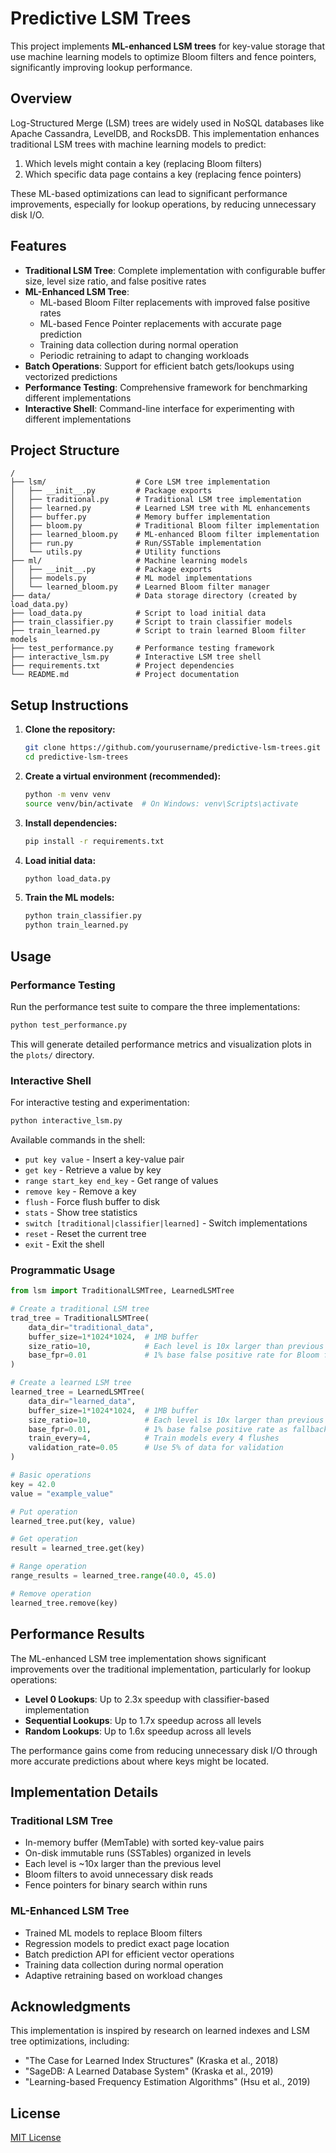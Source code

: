 # Predictive LSM Trees

This project implements **ML-enhanced LSM trees** for key-value storage that use machine learning models to optimize Bloom filters and fence pointers, significantly improving lookup performance.

## Overview

Log-Structured Merge (LSM) trees are widely used in NoSQL databases like Apache Cassandra, LevelDB, and RocksDB. This implementation enhances traditional LSM trees with machine learning models to predict:

1. Which levels might contain a key (replacing Bloom filters)
2. Which specific data page contains a key (replacing fence pointers)

These ML-based optimizations can lead to significant performance improvements, especially for lookup operations, by reducing unnecessary disk I/O.

## Features

- **Traditional LSM Tree**: Complete implementation with configurable buffer size, level size ratio, and false positive rates
- **ML-Enhanced LSM Tree**:
  - ML-based Bloom Filter replacements with improved false positive rates
  - ML-based Fence Pointer replacements with accurate page prediction
  - Training data collection during normal operation
  - Periodic retraining to adapt to changing workloads
- **Batch Operations**: Support for efficient batch gets/lookups using vectorized predictions
- **Performance Testing**: Comprehensive framework for benchmarking different implementations
- **Interactive Shell**: Command-line interface for experimenting with different implementations

## Project Structure

```
/
├── lsm/                    # Core LSM tree implementation
│   ├── __init__.py         # Package exports
│   ├── traditional.py      # Traditional LSM tree implementation
│   ├── learned.py          # Learned LSM tree with ML enhancements
│   ├── buffer.py           # Memory buffer implementation
│   ├── bloom.py            # Traditional Bloom filter implementation
│   ├── learned_bloom.py    # ML-enhanced Bloom filter implementation
│   ├── run.py              # Run/SSTable implementation
│   └── utils.py            # Utility functions
├── ml/                     # Machine learning models
│   ├── __init__.py         # Package exports
│   ├── models.py           # ML model implementations
│   └── learned_bloom.py    # Learned Bloom filter manager
├── data/                   # Data storage directory (created by load_data.py)
├── load_data.py            # Script to load initial data
├── train_classifier.py     # Script to train classifier models
├── train_learned.py        # Script to train learned Bloom filter models
├── test_performance.py     # Performance testing framework
├── interactive_lsm.py      # Interactive LSM tree shell
├── requirements.txt        # Project dependencies
└── README.md               # Project documentation
```

## Setup Instructions

1. **Clone the repository:**
   ```bash
   git clone https://github.com/yourusername/predictive-lsm-trees.git
   cd predictive-lsm-trees
   ```

2. **Create a virtual environment (recommended):**
   ```bash
   python -m venv venv
   source venv/bin/activate  # On Windows: venv\Scripts\activate
   ```

3. **Install dependencies:**
   ```bash
   pip install -r requirements.txt
   ```

4. **Load initial data:**
   ```bash
   python load_data.py
   ```

5. **Train the ML models:**
   ```bash
   python train_classifier.py
   python train_learned.py
   ```

## Usage

### Performance Testing

Run the performance test suite to compare the three implementations:

```bash
python test_performance.py
```

This will generate detailed performance metrics and visualization plots in the `plots/` directory.

### Interactive Shell

For interactive testing and experimentation:

```bash
python interactive_lsm.py
```

Available commands in the shell:
- `put key value` - Insert a key-value pair
- `get key` - Retrieve a value by key
- `range start_key end_key` - Get range of values
- `remove key` - Remove a key
- `flush` - Force flush buffer to disk
- `stats` - Show tree statistics
- `switch [traditional|classifier|learned]` - Switch implementations
- `reset` - Reset the current tree
- `exit` - Exit the shell

### Programmatic Usage

```python
from lsm import TraditionalLSMTree, LearnedLSMTree

# Create a traditional LSM tree
trad_tree = TraditionalLSMTree(
    data_dir="traditional_data",
    buffer_size=1*1024*1024,  # 1MB buffer
    size_ratio=10,            # Each level is 10x larger than previous
    base_fpr=0.01             # 1% base false positive rate for Bloom filters
)

# Create a learned LSM tree
learned_tree = LearnedLSMTree(
    data_dir="learned_data",
    buffer_size=1*1024*1024,  # 1MB buffer
    size_ratio=10,            # Each level is 10x larger than previous
    base_fpr=0.01,            # 1% base false positive rate as fallback
    train_every=4,            # Train models every 4 flushes
    validation_rate=0.05      # Use 5% of data for validation
)

# Basic operations
key = 42.0
value = "example_value"

# Put operation
learned_tree.put(key, value)

# Get operation
result = learned_tree.get(key)

# Range operation
range_results = learned_tree.range(40.0, 45.0)

# Remove operation
learned_tree.remove(key)
```

## Performance Results

The ML-enhanced LSM tree implementation shows significant improvements over the traditional implementation, particularly for lookup operations:

- **Level 0 Lookups**: Up to 2.3x speedup with classifier-based implementation
- **Sequential Lookups**: Up to 1.7x speedup across all levels
- **Random Lookups**: Up to 1.6x speedup across all levels

The performance gains come from reducing unnecessary disk I/O through more accurate predictions about where keys might be located.

## Implementation Details

### Traditional LSM Tree

- In-memory buffer (MemTable) with sorted key-value pairs
- On-disk immutable runs (SSTables) organized in levels
- Each level is ~10x larger than the previous level
- Bloom filters to avoid unnecessary disk reads
- Fence pointers for binary search within runs

### ML-Enhanced LSM Tree

- Trained ML models to replace Bloom filters
- Regression models to predict exact page location
- Batch prediction API for efficient vector operations
- Training data collection during normal operation
- Adaptive retraining based on workload changes

## Acknowledgments

This implementation is inspired by research on learned indexes and LSM tree optimizations, including:
- "The Case for Learned Index Structures" (Kraska et al., 2018)
- "SageDB: A Learned Database System" (Kraska et al., 2019)
- "Learning-based Frequency Estimation Algorithms" (Hsu et al., 2019)

## License

[MIT License](LICENSE) 